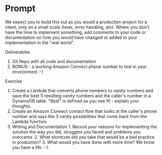   
# Prompt
We expect you to build this out as you would a production project for a client, only on a small scale (tests, error handling, etc). 
Where you don't have the time to implement something, add comments to your code or documentation on how you would have changed or added to your implementation in the "real world".

Deliverables
1. Git Repo with all code and documentation
2. BONUS - a working Amazon Connect phone number to test in your environment :-)


Exercise
1. Create a Lambda that converts phone numbers to vanity numbers and save the best 5 resulting vanity numbers and the caller's number in a DynamoDB table. "Best" is defined as you see fit - explain your thoughts.
2. Create an Amazon Connect contact flow that looks at the caller's phone number and says the 3 vanity possibilities that come back from the Lambda function.
3. Writing and Documentation
                1. Record your reasons for implementing the solution the way you did, struggles you faced and problems you overcame.
                2. What shortcuts did you take that would be a bad practice in production?
                3. What would you have done with more time? We know you have a life. :-)
